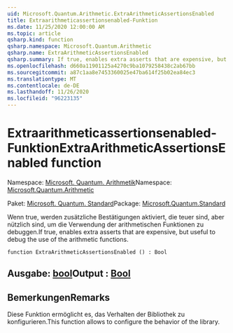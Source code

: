 ```yaml
---
uid: Microsoft.Quantum.Arithmetic.ExtraArithmeticAssertionsEnabled
title: Extraarithmeticassertionsenabled-Funktion
ms.date: 11/25/2020 12:00:00 AM
ms.topic: article
qsharp.kind: function
qsharp.namespace: Microsoft.Quantum.Arithmetic
qsharp.name: ExtraArithmeticAssertionsEnabled
qsharp.summary: If true, enables extra asserts that are expensive, but useful to debug the use of the arithmetic functions.
ms.openlocfilehash: d660a11901125a4270c9ba1079258438c2ab67bb
ms.sourcegitcommit: a87c1aa8e7453360025e47ba614f25b02ea84ec3
ms.translationtype: MT
ms.contentlocale: de-DE
ms.lasthandoff: 11/26/2020
ms.locfileid: "96223135"
---
```

# <a name="extraarithmeticassertionsenabled-function"></a><span data-ttu-id="d1349-102">Extraarithmeticassertionsenabled-Funktion</span><span class="sxs-lookup"><span data-stu-id="d1349-102">ExtraArithmeticAssertionsEnabled function</span></span>

<span data-ttu-id="d1349-103">Namespace: [Microsoft. Quantum. Arithmetik](xref:Microsoft.Quantum.Arithmetic)</span><span class="sxs-lookup"><span data-stu-id="d1349-103">Namespace: [Microsoft.Quantum.Arithmetic](xref:Microsoft.Quantum.Arithmetic)</span></span>

<span data-ttu-id="d1349-104">Paket: [Microsoft. Quantum. Standard](https://nuget.org/packages/Microsoft.Quantum.Standard)</span><span class="sxs-lookup"><span data-stu-id="d1349-104">Package: [Microsoft.Quantum.Standard](https://nuget.org/packages/Microsoft.Quantum.Standard)</span></span>


<span data-ttu-id="d1349-105">Wenn true, werden zusätzliche Bestätigungen aktiviert, die teuer sind, aber nützlich sind, um die Verwendung der arithmetischen Funktionen zu debuggen.</span><span class="sxs-lookup"><span data-stu-id="d1349-105">If true, enables extra asserts that are expensive, but useful to debug the use of the arithmetic functions.</span></span>

```qsharp
function ExtraArithmeticAssertionsEnabled () : Bool
```


## <a name="output--bool"></a><span data-ttu-id="d1349-106">Ausgabe: [bool](xref:microsoft.quantum.lang-ref.bool)</span><span class="sxs-lookup"><span data-stu-id="d1349-106">Output : [Bool](xref:microsoft.quantum.lang-ref.bool)</span></span>



## <a name="remarks"></a><span data-ttu-id="d1349-107">Bemerkungen</span><span class="sxs-lookup"><span data-stu-id="d1349-107">Remarks</span></span>

<span data-ttu-id="d1349-108">Diese Funktion ermöglicht es, das Verhalten der Bibliothek zu konfigurieren.</span><span class="sxs-lookup"><span data-stu-id="d1349-108">This function allows to configure the behavior of the library.</span></span>